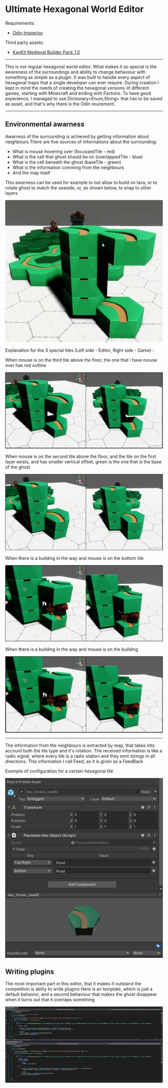 # Ultimate Hexagonal World Editor

Requirements:
- [Odin Inspector](https://assetstore.unity.com/packages/tools/utilities/odin-inspector-and-serializer-89041 "Unity's Asset Store page")

Third party assets:
- [KayKit Medieval Builder Pack 1.0](https://kaylousberg.itch.io/kaykit-medieval-builder-pack)
---

This is not regular hexagonal world editor. What makes it so special is the awareness of the surroundings and ability to change behaviour with something as simple as a plugin. It was built to handle every aspect of hexagonal maps that a single developer can ever require. During creation I kept in mind the needs of creating the hexagonal versions of different games, starting with Minecraft and ending with Factorio. To have good experience, I managed to use Dictionary<Enum,String> that has to be saved as asset, and that's why there is the Odin reuirement.

---
## Environmental awarness
Awarness of the surrounding is achieved by getting information about neighbours
There are five sources of informations about the surrounding:
- What is mouse hovering over (focussedTile - red)
- What is the cell that ghost should be on (overlappedTile - blue)
- What is the cell beneath the ghost (baseTile - green)
- What is the information comming from the neighbours
- And the map itself

This awarness can be used for example to not allow to build on lava, or to rotate ghost to match the seaside, or, as shown below, to snap to other layers

![Snaps](./PresentationSource/Snapping.gif)

Explanation for the 3 special tiles (Left side - Editor, Right side - Game) :

When mouse is on the third tile above the floor, the one that i have mouse over has red outline

![Example1](./PresentationSource/Obvious_example.png)

When mouse is on the second tile above the floor, and the tile on the first layer exists, and has smaller vertical offset, green is the one that is the base of the ghost

![Example2](./PresentationSource/Nice_little_snap.png)

When there is a building in the way and mouse is on the bottom tile

![Example3](./PresentationSource/Awarness2.png)

When there is a building in the way and mouse is on the building

![Example3](./PresentationSource/Awarness1.png)

---
The information from the neighbours is extracted by map, that takes into account both the tile type and it's rotation.
The received information is like a radio signal, where every tile is a radio station and they emit strings in all directions. This information I call Feed, as it is given as a FeedBack

Example of configuration for a certain hexagonal tile

![Feed](./PresentationSource/Feed.png)

## Writing plugins
The most important part in this editor, that it makes it outstand the competition is ablity to write plugins
Here is an template, which is just a default behavior, and a second behaviour that makes the ghost disappear when it turns out that it overlaps something

![Feed](./PresentationSource/Plugin_Example.png)
